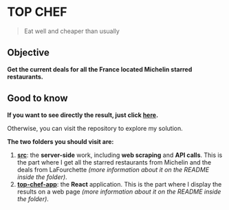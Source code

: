 # TOP CHEF

> Eat well and cheaper than usually

## Objective

**Get the current deals for all the France located Michelin starred restaurants.**

## Good to know

**If you want to see directly the result, just click [here](https://guillaumefrd.github.io/top-chef/top-chef-app/build/).**

Otherwise, you can visit the repository to explore my solution. 

**The two folders you should visit are:**

1. **[src](https://github.com/guillaumefrd/top-chef/tree/master/src)**: the **server-side** work, including **web scraping** and **API calls**. This is the part where I get all the starred restaurants from Michelin and the deals from LaFourchette *(more information about it on the README inside the folder)*.
2. **[top-chef-app](https://github.com/guillaumefrd/top-chef/tree/master/top-chef-app)**: the **React** application. This is the part where I display the results on a web page *(more information about it on the README inside the folder)*.
